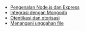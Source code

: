 - [Pengenalan Node.js dan Express](/express_basic/content/part_1.md)
- [Integrasi dengan Mongodb](/express_basic/content/part_2.md)
- [ Otentikasi dan otorisasi](/express_basic/content/part_3.md)
- [ Menangani unggahan file](/express_basic/content/part_4.md)
